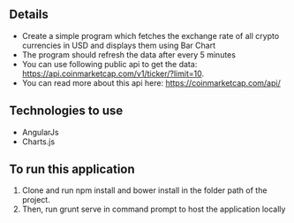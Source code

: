 ## Details
* Create a simple program which fetches the exchange rate of all crypto currencies in USD and displays them using Bar Chart
* The program should refresh the data after every 5 minutes
* You can use following public api to get the data: https://api.coinmarketcap.com/v1/ticker/?limit=10. 
* You can read more about this api here: https://coinmarketcap.com/api/

## Technologies to use
* AngularJs
* Charts.js

## To run this application
1. Clone and run npm install and bower install in the folder path of the project.
2. Then, run grunt serve in command prompt to host the application locally
